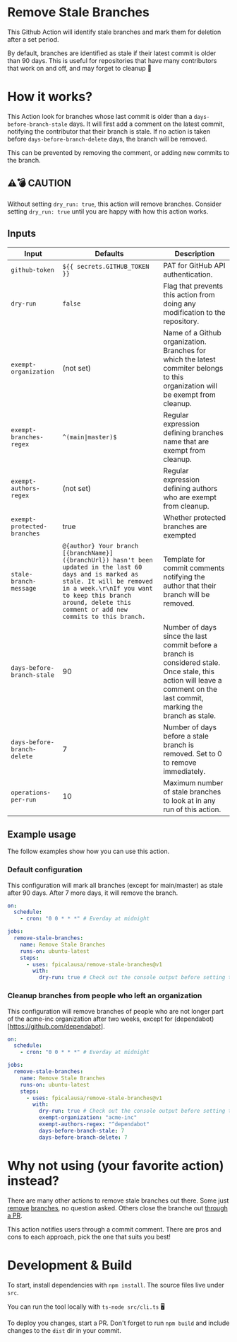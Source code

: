 # Remove Stale Branches

This Github Action will identify stale branches and mark them for deletion after a set period.

By default, branches are identified as stale if their latest commit is older than 90 days.
This is useful for repositories that have many contributors that work on and off, and may forget to cleanup 🧹

# How it works?

This Action look for branches whose last commit is older than a `days-before-branch-stale` days. It will first add a comment on the latest commit, notifying the contributor that their branch is stale. If no action is taken before `days-before-branch-delete` days, the branch will be removed.

This can be prevented by removing the comment, or adding new commits to the branch.

## ⚠️💣 CAUTION

Without setting `dry_run: true`, this action will remove branches. Consider setting `dry_run: true` until you are happy with how this action works.

## Inputs

| Input                       | Defaults                                                                                                                                                                                                                                            | Description                                                                                                                                                                                                                               |
|-----------------------------|-----------------------------------------------------------------------------------------------------------------------------------------------------------------------------------------------------------------------------------------------------|-------------------------------------------------------------------------------------------------------------------------------------------------------------------------------------------------------------------------------------------|
| `github-token`              | `${{ secrets.GITHUB_TOKEN }}`                                                                                                                                                                                                                       | PAT for GitHub API authentication.                                                                                                                                                                                                        |
| `dry-run`                   | `false`                                                                                                                                                                                                                                             | Flag that prevents this action from doing any modification to the repository.                                                                                                                                                             |
| `exempt-organization`       | (not set)                                                                                                                                                                                                                                           | Name of a Github organization. Branches for which the latest commiter belongs to this organization will be exempt from cleanup.                                                                                                           |
| `exempt-branches-regex`     | `^(main\|master)$`                                                                                                                                                                                                                                 | Regular expression defining branches name that are exempt from cleanup.                                                                                                |
| `exempt-authors-regex`      | (not set)                                                                                                                                                                                                                                           | Regular expression defining authors who are exempt from cleanup.                                                                                                                                                                          |
| `exempt-protected-branches` | true                                                                                                                                                                                                                                                | Whether protected branches are exempted                                                                                                                                                                                                   |
| `stale-branch-message`      | `@{author} Your branch [{branchName}]({branchUrl}) hasn't been updated in the last 60 days and is marked as stale. It will be removed in a week.\r\nIf you want to keep this branch around, delete this comment or add new commits to this branch.` | Template for commit comments notifying the author that their branch will be removed.                                                                                                                                                      |
| `days-before-branch-stale`  | 90                                                                                                                                                                                                                                                  | Number of days since the last commit before a branch is considered stale. Once stale, this action will leave a comment on the last commit, marking the branch as stale.                                                                   |
| `days-before-branch-delete` | 7                                                                                                                                                                                                                                                   | Number of days before a stale branch is removed. Set to 0 to remove immediately.                                                                                                                                                          |
| `operations-per-run`        | 10                                                                                                                                                                                                                                                  | Maximum number of stale branches to look at in any run of this action.                                                                                                                                                                    |

## Example usage

The follow examples show how you can use this action.

### Default configuration

This configuration will mark all branches (except for main/master) as stale after 90 days. After 7 more days, it will remove the branch.

```yml
on:
  schedule:
    - cron: "0 0 * * *" # Everday at midnight

jobs:
  remove-stale-branches:
    name: Remove Stale Branches
    runs-on: ubuntu-latest
    steps:
      - uses: fpicalausa/remove-stale-branches@v1
        with:
          dry-run: true # Check out the console output before setting this to false
```

### Cleanup branches from people who left an organization

This configuration will remove branches of people who are not longer part of the acme-inc organization after two weeks, except for (dependabot)[https://github.com/dependabot].

```yml
on:
  schedule:
    - cron: "0 0 * * *" # Everday at midnight

jobs:
  remove-stale-branches:
    name: Remove Stale Branches
    runs-on: ubuntu-latest
    steps:
      - uses: fpicalausa/remove-stale-branches@v1
        with:
          dry-run: true # Check out the console output before setting this to false
          exempt-organization: "acme-inc"
          exempt-authors-regex: "^dependabot"
          days-before-branch-stale: 7
          days-before-branch-delete: 7
```

# Why not using (your favorite action) instead?

There are many other actions to remove stale branches out there. Some just [remove](https://github.com/beatlabs/delete-old-branches-action) [branches](https://github.com/cultureamp/delete-old-branches-action), no question asked. Others close the branche out [through a PR](https://github.com/etiennemartin/stale-branch-action).

This action notifies users through a commit comment. There are pros and cons to each approach, pick the one that suits you best!

# Development & Build

To start, install dependencies with `npm install`. The source files live under `src`.

You can run the tool locally with `ts-node src/cli.ts` 🖥️

To deploy you changes, start a PR. Don't forget to run `npm build` and include changes to the `dist` dir in your commit.
